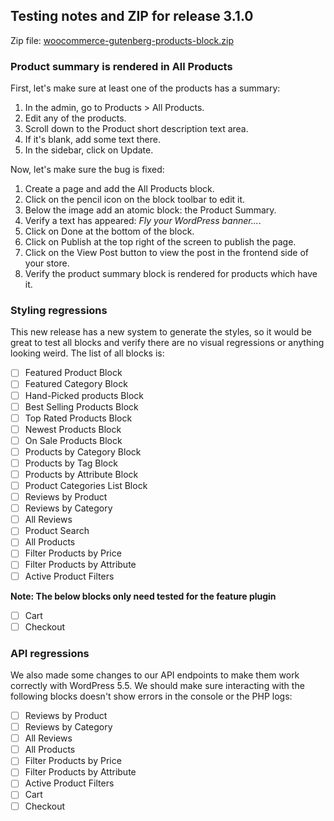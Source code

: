 ## Testing notes and ZIP for release 3.1.0

Zip file: [woocommerce-gutenberg-products-block.zip](https://github.com/woocommerce/woocommerce-gutenberg-products-block/files/4994434/woocommerce-gutenberg-products-block.zip)

### Product summary is rendered in All Products

First, let's make sure at least one of the products has a summary:

1. In the admin, go to Products > All Products.
2. Edit any of the products.
3. Scroll down to the Product short description text area.
4. If it's blank, add some text there.
5. In the sidebar, click on Update.

Now, let's make sure the bug is fixed:

1. Create a page and add the All Products block.
2. Click on the pencil icon on the block toolbar to edit it.
3. Below the image add an atomic block: the Product Summary.
4. Verify a text has appeared: <i>Fly your WordPress banner...</i>.
5. Click on Done at the bottom of the block.
6. Click on Publish at the top right of the screen to publish the page.
7. Click on the View Post button to view the post in the frontend side of your store.
8. Verify the product summary block is rendered for products which have it.

### Styling regressions

This new release has a new system to generate the styles, so it would be great to test all blocks and verify there are no visual regressions or anything looking weird. The list of all blocks is:

-   [ ] Featured Product Block
-   [ ] Featured Category Block
-   [ ] Hand-Picked products Block
-   [ ] Best Selling Products Block
-   [ ] Top Rated Products Block
-   [ ] Newest Products Block
-   [ ] On Sale Products Block
-   [ ] Products by Category Block
-   [ ] Products by Tag Block
-   [ ] Products by Attribute Block
-   [ ] Product Categories List Block
-   [ ] Reviews by Product
-   [ ] Reviews by Category
-   [ ] All Reviews
-   [ ] Product Search
-   [ ] All Products
-   [ ] Filter Products by Price
-   [ ] Filter Products by Attribute
-   [ ] Active Product Filters

**Note: The below blocks only need tested for the feature plugin**

-   [ ] Cart
-   [ ] Checkout

### API regressions

We also made some changes to our API endpoints to make them work correctly with WordPress 5.5. We should make sure interacting with the following blocks doesn't show errors in the console or the PHP logs:

-   [ ] Reviews by Product
-   [ ] Reviews by Category
-   [ ] All Reviews
-   [ ] All Products
-   [ ] Filter Products by Price
-   [ ] Filter Products by Attribute
-   [ ] Active Product Filters
-   [ ] Cart
-   [ ] Checkout
